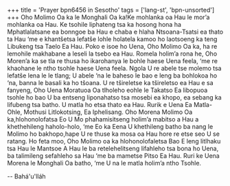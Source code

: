 +++
title = 'Prayer bpn6456 in Sesotho'
tags = ['lang-st', 'bpn-unsorted']
+++
Oho Molimo Oa ka le Monghali Oa ka!Ke mohlanka oa Hau le mor’a mohlanka oa Hau. Ke tsohile liphateng tsa ka hosong hona ha Mphatlalatsane ea bonngoe ba Hau e chaba e hlaha Ntsoana-Tsatsi ea thato ta Hau ‘me e khantšetsa lefatše lohle holatela kamoo ho laotsoeng ka teng Libukeng tsa Taelo Ea Hau. Poko e isoe ho Uena, Oho Molimo Oa ka, ha re lemohile makhabane a leseli la tsebo ea Hau.
Romela holim’a rona he, Oho Moren’a ka se tla re thusa ho ikarohanya le bohle haese Uena feela, ‘me re khaohane le ntho tsohle haese Uena feela. Ngola U re abele tse molemo tsa lefatše lena le le tlang; U abele ‘na le baheso le bao e leng ba bohlokoa ho ‘na, banna le basali ka ho tšoana. U re tšireletse ka tšireletso ea Hau e sa fanyeng, Oho Uena Moratuoa Oa tlholeho eohle le Takatso Ea libopuoa tsohle ho bao U ba entseng liponahatso tsa mosebi ea khopo, ea sebang ka lifubeng tsa batho. U matla ho etsa thato ea Hau. Rurik e Uena Ea Matla-Ohle, Mothusi Litlokotsing, Ea Iphelisang.
Oho Morena Molimo Oa ka,hlohonolofatsa Eo U Mo phahamisitseng holim’a mabitso a Hau a khethehileng haholo-holo, ‘me Eo ka Eena U khethileng batho ba nang le Molimo ho bakhopo,hape U re thuse ka mosa oa Hau hore re etse seo U se ratang. Ho feta moo, Oho Molimo oa ka hlohonolofaletsa Bao E leng litlhaku tsa Hau le Mantsoe A Hau le ba retelehelitseng lifahleho tsa bona ho Uena, ba talimileng sefahleho sa Hau ‘me ba mametse Pitso Ea Hau. Ruri ke Uena Morena le Monghali Oa batho, ‘me U na le matla holim’a ntho Tsohle.

-- Bahá'u'lláh
